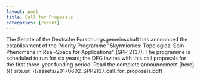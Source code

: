 ```yaml
---
layout: post
title: Call for Proposals
categories: [recent]
---
```


The Senate of the Deutsche Forschungsgemeinschaft
has announced the establishment of the Priority Programme
"Skyrmionics: Topological Spin Phenomena in Real-Space for Applications" (SPP 2137).
The programme is scheduled to run for six years; the DFG invites with this call
proposals for the first three-year funding period. Read the complete announcement [here]({{ site.url }}/assets/20170602_SPP2137_call_for_proposals.pdf)
